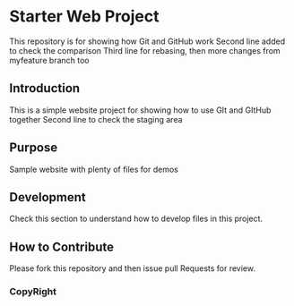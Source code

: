 # Starter Web Project

This repository is for showing how Git and GitHub work
Second line added to check the comparison
Third line for rebasing, then more changes from myfeature branch too

## Introduction
This is a simple website project for showing how to use GIt and GItHub together
Second line to check the staging area
## Purpose

Sample website with plenty of files for demos

## Development
Check this section to understand how to develop files in this project.

## How to Contribute
Please fork this repository and then issue pull Requests for review.

### CopyRight
